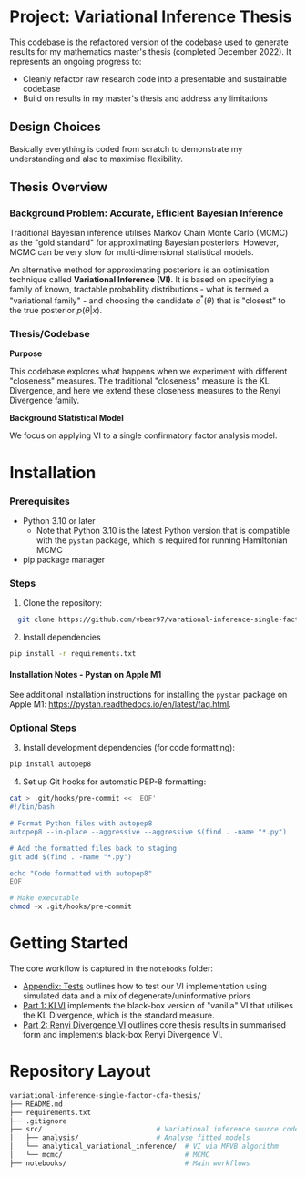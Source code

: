 # Project: Variational Inference Thesis 


This codebase is the refactored version of the codebase used to generate results for my mathematics master's thesis (completed December 2022). It represents an ongoing progress to: 

* Cleanly refactor raw research code into a presentable and sustainable codebase 
* Build on results in my master's thesis and address any limitations 

## Design Choices 

Basically everything is coded from scratch to demonstrate my understanding and also to maximise flexibility.

## Thesis Overview 

### Background Problem: Accurate, Efficient Bayesian Inference 

Traditional Bayesian inference utilises Markov Chain Monte Carlo (MCMC) as the "gold standard" for approximating Bayesian posteriors. However, MCMC can be very slow for multi-dimensional statistical models. 

An alternative method for approximating posteriors is an optimisation technique called **Variational Inference (VI)**. It is based on specifying a family of known, tractable probability distributions - what is termed a "variational family" - and choosing the candidate $q^{*}(\theta)$ that is "closest" to the true posterior $p(\theta | x)$. 

### Thesis/Codebase 

**Purpose** 

This codebase explores what happens when we experiment with different "closeness" measures. The traditional "closeness" measure is the KL Divergence, and here we extend these closeness measures to the Renyi Divergence family.

**Background Statistical Model**

We focus on applying VI to a single confirmatory factor analysis model. 

# Installation 

### Prerequisites
- Python 3.10 or later 
    - Note that Python 3.10 is the latest Python version that is compatible with the ```pystan``` package, which is required for running Hamiltonian MCMC 
- pip package manager

### Steps 
1. Clone the repository:
```bash
  git clone https://github.com/vbear97/varational-inference-single-factor-cfa-thesis
```
2. Install dependencies 

```bash
pip install -r requirements.txt
```

#### Installation Notes - Pystan on Apple M1 

See additional installation instructions for installing the ```pystan``` package on Apple M1: https://pystan.readthedocs.io/en/latest/faq.html. 

### Optional Steps 
3. Install development dependencies (for code formatting):
```bash 
pip install autopep8

```
4. Set up Git hooks for automatic PEP-8 formatting:
```bash
cat > .git/hooks/pre-commit << 'EOF'
#!/bin/bash

# Format Python files with autopep8
autopep8 --in-place --aggressive --aggressive $(find . -name "*.py")

# Add the formatted files back to staging
git add $(find . -name "*.py")

echo "Code formatted with autopep8"
EOF

# Make executable
chmod +x .git/hooks/pre-commit
```

# Getting Started

The core workflow is captured in the ```notebooks``` folder: 

* [Appendix: Tests](notebooks/Appendix:Tests.ipynb) outlines how to test our VI implementation using simulated data and a mix of degenerate/uninformative priors 
* [Part 1: KLVI](notebooks/Part1_Black_Box_KLVI.ipynb) implements the black-box version of "vanilla" VI that utilises the KL Divergence, which is the standard measure. 
* [Part 2: Renyi Divergence VI](notebooks/Part2_Renyi_Divergence_VI.ipynb) outlines core thesis results in summarised form and implements black-box Renyi Divergence VI.

# Repository Layout 
```bash
variational-inference-single-factor-cfa-thesis/
├── README.md
├── requirements.txt
├── .gitignore
├── src/                            # Variational inference source code
│   ├── analysis/                   # Analyse fitted models
│   └── analytical_variational_inference/  # VI via MFVB algorithm 
│   └── mcmc/                              # MCMC
├── notebooks/                             # Main workflows 
```


